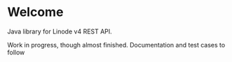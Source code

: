 # Welcome #

Java library for Linode v4 REST API.

Work in progress, though almost finished. Documentation and test cases to follow